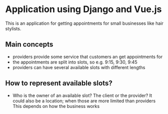 # Application using Django and Vue.js

This is an application for getting appointments for small businesses like
hair stylists. 

## Main concepts

* providers provide some service that customers an get appointments for
* the appointments are split into slots, so e.g. 9:15, 9:30, 9:45
* providers can have several available slots with different lengths



## How to represent available slots?

* Who is the owner of an available slot? The client or the provider?
  It could also be a location; when those are more limited than providers
  This depends on how the business works

